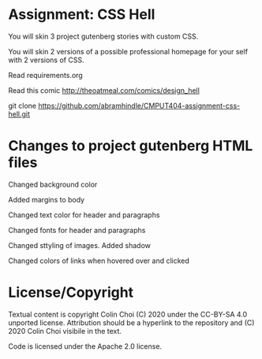 Assignment: CSS Hell
====================

You will skin 3 project gutenberg stories with custom CSS.

You will skin 2 versions of a possible professional homepage for your
self with 2 versions of CSS.

Read requirements.org

Read this comic http://theoatmeal.com/comics/design_hell

git clone https://github.com/abramhindle/CMPUT404-assignment-css-hell.git

Changes to project gutenberg HTML files
=======================================
Changed background color

Added margins to body

Changed text color for header and paragraphs

Changed fonts for header and paragraphs

Changed sttyling of images. Added shadow

Changed colors of links when hovered over and clicked

License/Copyright
=================

Textual content is copyright Colin Choi (C) 2020 under the CC-BY-SA
4.0 unported license. Attribution should be a hyperlink to the
repository and (C) 2020 Colin Choi visibile in the text.

Code is licensed under the Apache 2.0 license.


